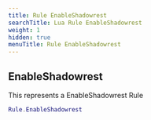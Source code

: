 ```yaml
---
title: Rule EnableShadowrest
searchTitle: Lua Rule EnableShadowrest
weight: 1
hidden: true
menuTitle: Rule EnableShadowrest
---
```

## EnableShadowrest

This represents a EnableShadowrest Rule
```lua
Rule.EnableShadowrest
```